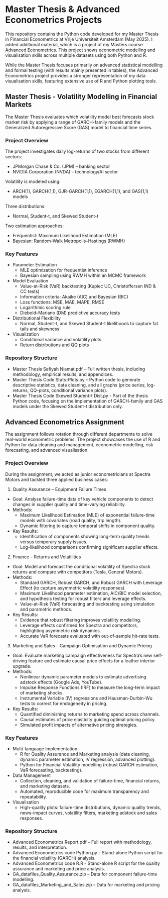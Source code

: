 # Master Thesis & Advanced Econometrics Projects
This repository contains the Python code developed for my Master Thesis in Financial Econometrics at Vrije Universiteit Amsterdam (May 2025). 
I added additional material, which is a project of my Masters course Advanced Econometrics. This project shows econometric modelling and visualisation skills across multiple datasets using both Python and R. 

While the Master Thesis focuses primarily on advanced statistical modelling and formal testing (with results mainly presented in tables), the Advanced Econometrics project provides a stronger representation of my data visualisation skills, featuring extensive use of R and Python plotting tools.

## Master Thesis - Volatility Modelling in Financial Markets
The Master Thesis evaluates which volatility model best forecasts stock market risk by applying a range of GARCH-family models and the Generalized Autoregressive Score (GAS) model to financial time series.

### Project Overview
The project investigates daily log-returns of two stocks from different sectors:
- JPMorgan Chase & Co. (JPM) – banking sector
- NVIDIA Corporation (NVDA) – technology/AI sector


Volatility is modeled using:
- ARCH(1), GARCH(1,1), GJR-GARCH(1,1), EGARCH(1,1), and GAS(1,1) models

  
Three distributions:
- Normal, Student-t, and Skewed Student-t
  
Two estimation approaches:
- Frequentist: Maximum Likelihood Estimation (MLE)
- Bayesian: Random-Walk Metropolis–Hastings (RWMH)

### Key Features
- Parameter Estimation
  - MLE optimization for frequentist inference
  - Bayesian sampling using RWMH within an MCMC framework
- Model Evaluation
  - Value-at-Risk (VaR) backtesting (Kupiec UC, Christoffersen IND & CC tests)
  - Information criteria: Akaike (AIC) and Bayesian (BIC)
  - Loss functions: MSE, MAE, MAPE, RMSE
  - Logarithmic scoring rule
  - Diebold–Mariano (DM) predictive accuracy tests
- Distributional Flexibility
  - Normal, Student-t, and Skewed Student-t likelihoods to capture fat tails and skewness
- Visualization
  - Conditional variance and volatility plots
  - Return distributions and QQ plots

### Repository Structure
- Master Thesis Safiyah Niamat.pdf – Full written thesis, including methodology, empirical results, and appendices.
- Master Thesis Code Stats-Plots.py – Python code to generate descriptive statistics, data cleaning, and all graphs (price series, log-returns, QQ-plots, conditional variance plots).
- Master Thesis Code Skewed Student-t Dist.py - Part of the thesis Python code, focusing on the implementation of GARCH-family and GAS models under the Skewed Student-t distribution only.
  
## 
 
## Advanced Econometrics Assignment
The assignment follows rotation through different departments to solve real-world econometric problems.
The project showcases the use of R and Python for data cleaning and management, econometric modelling, risk forecasting, and advanced visualisation.

### Project Overview
During the assignment, we acted as junior econometricians at Spectra Motors and tackled three applied business cases:
1. Quality Assurance – Equipment Failure Times
- Goal: Analyse failure-time data of key vehicle components to detect changes in supplier quality and time-varying reliability.
- Methods:
  - Maximum Likelihood Estimation (MLE) of exponential failure-time models with covariates (road quality, trip length).
  - Dynamic filtering to capture temporal shifts in component quality.
- Key Results:
  - Identification of components showing long-term quality trends versus temporary supply issues.
  - Log-likelihood comparisons confirming significant supplier effects.
    
2. Finance – Returns and Volatilities
- Goal: Model and forecast the conditional volatility of Spectra stock returns and compare with competitors (Tesla, General Motors).
- Methods:
  - Standard GARCH, Robust GARCH, and Robust GARCH with Leverage Effect (to capture asymmetric volatility responses).
  - Maximum Likelihood parameter estimation, AIC/BIC model selection, and hypothesis testing for robust filters and leverage effects.
  - Value-at-Risk (VaR) forecasting and backtesting using simulation and parametric methods.
- Key Results:
  - Evidence that robust filtering improves volatility modelling.
  - Leverage effects confirmed for Spectra and competitors, highlighting asymmetric risk dynamics.
  - Accurate VaR forecasts evaluated with out-of-sample hit-rate tests.
    
3. Marketing and Sales – Campaign Optimisation and Dynamic Pricing
- Goal: Evaluate marketing campaign effectiveness for Spectra’s new self-driving feature and estimate causal price effects for a leather interior upgrade.
- Methods:
  - Nonlinear dynamic parameter models to estimate advertising adstock effects (Google Ads, YouTube).
  - Impulse Response Functions (IRF) to measure the long-term impact of marketing shocks.
  - Instrumental Variable (IV) regressions and Hausman-Durbin-Wu tests to correct for endogeneity in pricing.
- Key Results:
  - Quantified diminishing returns to marketing spend across channels.
  - Causal estimates of price elasticity guiding optimal pricing policy.
  - Simulated profit impacts of alternative pricing strategies.
 
### Key Features
- Multi-language Implementation
  - R for Quality Assurance and Marketing analysis (data cleaning, dynamic parameter estimation, IV regression, advanced plotting).
  - Python for Financial Volatility modelling (robust GARCH estimation, VaR forecasting, backtesting).
- Data Management
  - Collection, cleaning, and validation of failure-time, financial returns, and marketing datasets.
  - Automated, reproducible code for maximum transparency and repeatability.
- Visualisation
  - High-quality plots: failure-time distributions, dynamic quality trends, news-impact curves, volatility filters, marketing adstock and sales responses.
 
### Repository Structure
- Advanced Econometrics Report.pdf – Full report with methodology, results, and interpretation. 
- Advanced Econometrics code Python.py – Stand-alone Python script for the financial volatility (GARCH) analysis.
- Advanced Econometrics code R.R - Stand-alone R script for the quality assurance and marketing and price analysis.
- GA_datafiles_Quality_Assurance.zip – Data for component failure-time modelling.
- GA_datafiles_Marketing_and_Sales.zip – Data for marketing and pricing analysis.
